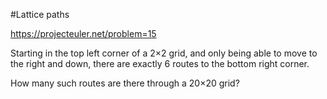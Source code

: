 #Lattice paths

https://projecteuler.net/problem=15

Starting in the top left corner of a 2×2 grid, and only being able to move to the right and down, there are exactly 6 routes to the bottom right corner.


How many such routes are there through a 20×20 grid?